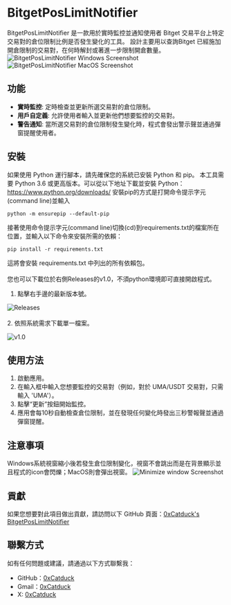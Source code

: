 # BitgetPosLimitNotifier

BitgetPosLimitNotifier 是一款用於實時監控並通知使用者 Bitget 交易平台上特定交易對的倉位限制比例是否發生變化的工具。
設計主要用以查詢Bitget 已經施加開倉限制的交易對，在何時解封或著進一步限制開倉數量。
![BitgetPosLimitNotifier Windows Screenshot](https://i.imgur.com/9Hrel48.png)
![BitgetPosLimitNotifier MacOS Screenshot](https://i.imgur.com/xxVmCv9.jpg)

## 功能

- **實時監控**: 定時檢查並更新所選交易對的倉位限制。
- **用戶自定義**: 允許使用者輸入並更新他們想要監控的交易對。
- **警告通知**: 當所選交易對的倉位限制發生變化時，程式會發出警示聲並通過彈窗提醒使用者。

## 安裝

如果使用 Python 運行腳本，請先確保您的系統已安裝 Python 和 pip。
本工具需要 Python 3.6 或更高版本。可以從以下地址下載並安裝 Python：https://www.python.org/downloads/
安裝pip的方式是打開命令提示字元(command line)並輸入
```
python -m ensurepip --default-pip
```

接著使用命令提示字元(command line)切換(cd)到requirements.txt的檔案所在位置，並輸入以下命令來安裝所需的依賴：
```
pip install -r requirements.txt
```
這將會安裝 requirements.txt 中列出的所有依賴包。
<br>
<br>
您也可以下載位於右側Releases的v1.0，不須python環境即可直接開啟程式。
1. 點擊右手邊的最新版本號。

![Releases](https://i.imgur.com/F1lpi7d.png)
<br>
<br>
2. 依照系統需求下載單一檔案。

![v1.0](https://i.imgur.com/JYdhD6I.png)

## 使用方法

1. 啟動應用。
2. 在輸入框中輸入您想要監控的交易對（例如，對於 UMA/USDT 交易對，只需輸入 'UMA'）。
3. 點擊“更新”按鈕開始監控。
4. 應用會每10秒自動檢查倉位限制，並在發現任何變化時發出三秒警報聲並通過彈窗提醒。

## 注意事項

Windows系統視窗縮小後若發生倉位限制變化，視窗不會跳出而是在背景顯示並且程式的icon會閃爍；MacOS則會彈出視窗。
![Minimize window Screenshot](https://i.imgur.com/GzUfyKE.png)

## 貢獻

如果您想要對此項目做出貢獻，請訪問以下 GitHub 頁面：[0xCatduck's BitgetPosLimitNotifier](https://github.com/0xCatduck)

## 聯繫方式

如有任何問題或建議，請通過以下方式聯繫我：

- GitHub：[0xCatduck](https://github.com/0xCatduck)
- Gmail：[0xCatduck](mailto:0xCatduck@gmail.com)
- X: [0xCatduck](https://twitter.com/0xCatduck)